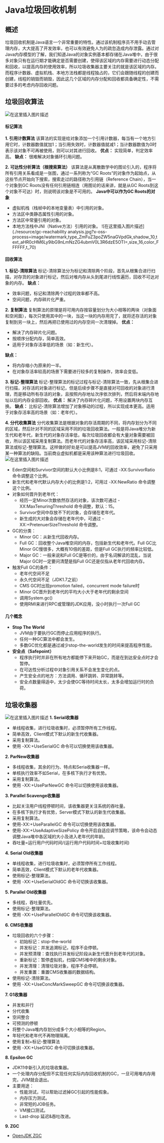 # Java垃圾回收机制

## 概述
垃圾回收机制是Java语言一个非常重要的特性。通过该机制程序员不用手动去管理内存，大大提高了开发效率，也可以有效避免人为的疏忽造成内存泄露。通过对Java内存模型的了解，我们知道Java的对象实例基本都存储在Java堆中，由于很多对象只有在运行期才能确定是否需要创建，使得该区域的内存需要进行动态分配和回收，以提高内存的使用效率，所以垃圾收集器主要关注的就是该区域的内存。而程序计数器、虚拟机栈、本地方法栈都是线程独占的，它们会跟随线程的创建而创建，线程的销毁而销毁，因此这几个区域的内存分配和回收都具备确定性，不需要过多的考虑内存回收问题。

## 垃圾回收算法
![在这里插入图片描述](./resource/gc-algorithm.jpg?x-oss-process=image/watermark,type_ZmFuZ3poZW5naGVpdGk,shadow_10,text_aHR0cHM6Ly9ibG9nLmNzZG4ubmV0L3R6dzE5OTI=,size_16,color_FFFFFF,t_70)
#### 标记算法
**1. 引用计数算法**
该算法的实现是给对象添加一个引用计数器，每当有一个地方引用它时，计数器数值就加1；当引用失效时，计数器值就减1；当计数器数值为0时表示该对象不可再被使用，则可以对其进行回收。
**优点：** 实现简单，判定效率高。
**缺点：** 很难解决对象循环引用问题。

**2. 可达性分析算法（根搜索算法）**
该算法是从离散数学中的图论引入的，程序将所有引用关系看成是一张图，通过一系列称为“GC Roots”的对象作为起始点，从这些节点开始向下搜索，搜索走过的路径称为引用链（Reference Chain），当一个对象到GC Roots没有任何引用链相连（用图论的话来讲，就是从GC Roots到这个对象不可达）时，则说明该对象是不可用的。
**Java中可以作为GC Roots的对象**
 - 虚拟机栈（栈帧中的本地变量表）中引用的对象。
 - 方法区中类静态属性引用的对象。
 - 方法区中常量引用的对象。
 - 本地方法栈中JNI（Native方法）引用的对象。
![在这里插入图片描述](./resource/gc-reachability analysis.jpg?x-oss-process=image/watermark,type_ZmFuZ3poZW5naGVpdGk,shadow_10,text_aHR0cHM6Ly9ibG9nLmNzZG4ubmV0L3R6dzE5OTI=,size_16,color_FFFFFF,t_70)

#### 回收算法
**1. 标记-清除算法**
标记-清除算法分为标记和清除两个阶段，首先从根集合进行扫描，对存货的对象进行标记，然后对堆内存从头到尾进行线性遍历，回收不可达对象的内存。
**缺点：**
- 效率问题，标记和清除两个过程的效率都不高。
- 空间问题，内存碎片化严重。

**2. 复制算法**
复制算法的原理是将可用内存按容量划分为大小相等的两块（对象面和空闲面），每次只使用其中的一块，当这一块的内存用完了，就将还存活的对象复制到另一块上，然后再把已使用过的内存空间一次清理掉。
**优点：**
- 解决了内存碎片化问题。
- 按顺序分配内存，简单高效。
- 适用于对象存活率低的场景（如：新生代）。

**缺点：**
- 将内存缩小为原来的一半。
- 在对象存活率较高的场景下需要进行较多的复制操作，效率会变低。

**3. 标记-整理算法**
标记-整理算法的标记过程与标记-清除算法一致，先从根集合进行扫描，对存活的对象进行标记，但是后续步骤不是直接对可回收的对象进行清理，而是移动所有存活的对象，且按照内存地址次序依次排列，然后将末端内存地址以后的内存全部回收。
**优点：**  解决了内存碎片化问题，不用设置两块内存互换。
**缺点：**  比标记-清除算法增加了对象移动的过程，所以实现成本更高。适用于对象存活率高的场景（如：老年代）。

**4. 分代收集算法**
分代收集算法是根据对象的存活周期的不同，将内存划分为不同的区域，然后针对不同的区域采用不同的垃圾回收算法。一般是将Java堆分为新生代和老年代，新生代的对象存活率低，每次垃圾回收都会有大量对象需要被回收，所以该区域采用复制算法。而老年代的对象存活率高，该区域采用标记-清除算法或标记-整理算法。这样做的好处是可以提高JVM的回收效率，避免了只采用某一种算法的缺陷。当前商业虚拟机都是采用该种算法进行垃圾回收。
![在这里插入图片描述](./resource/jvm-heap.png?x-oss-process=image/watermark,type_ZmFuZ3poZW5naGVpdGk,shadow_10,text_aHR0cHM6Ly9ibG9nLmNzZG4ubmV0L3R6dzE5OTI=,size_16,color_FFFFFF,t_70)
- Eden空间和Survivor空间的默认大小比例是8:1，可通过 -XX:SurvivorRatio 命令调整这个比例。
- 新生代和老年代默认内存大小的比例是1:2，可用过 -XX:NewRatio 命令调整这个比例。
- 对象如何晋升到老年代：
  * 经历一定Minor次数依然存活的对象，该次数可通过 -XX:MaxTenuringThreshold 命令调整，默认：15。
  * Survivor空间中存放不下的对象，会存储在老年代。
  * 新生成的大对象会存储在老年代中，可通过 -XX:+PretenuerSizeThreshold 命令调整。
- GC的分类：
  * Minor GC：从新生代回收内存。
  * Full GC：回收整个Java堆空间的内存，包括新生代和老年代。Full GC比Minor GC慢很多，大概有10倍的差距，但是Full GC执行的频率比较低。
  * Major GC：一般来说和Full GC是等价的，由于名词解读的混乱，当说Major GC时一定要问清楚是指Full GC还是仅指从老年代回收内存。
- 触发Full GC的条件：
  * 老年代空间不足
  * 永久代空间不足（JDK1.7之前）
  * CMS GC时出现promotion failed，concurrent mode failure时
  * Minor GC晋升到老年代的平均大小大于老年代的剩余空间
  * 调用System.gc()
  * 使用RMI来进行RPC或管理的JDK应用，没小时执行一次Full GC
  
#### 几个概念
- **Stop The World**
  * JVM由于要执行GC而停止应用程序的执行。
  * 任何一种GC算法中都会发生。
  * 多数GC优化都是通过减少stop-the-world发生的时间来提高程序性能。
- **安全点（Safepoint）**
  * 程序执行时并非在所有地方都能停下来开始GC，而是在到达安全点时才会暂停。
  * 在可达性分析过程中对象引用关系不会发生变化的点。
  * 产生安全点的地方：方法调用、循环跳转、异常跳转等。
  * 安全点数量得适中，太少会使GC等待时间太长，太多会增加运行时的负荷。

## 垃圾收集器
![在这里插入图片描述](./resource/gc.jpg?x-oss-process=image/watermark,type_ZmFuZ3poZW5naGVpdGk,shadow_10,text_aHR0cHM6Ly9ibG9nLmNzZG4ubmV0L3R6dzE5OTI=,size_16,color_FFFFFF,t_70)
**1. Serial收集器**
- 单线程收集，进行垃圾收集时，必须暂停所有工作线程。
- 简单高效，Client模式下默认的新生代收集器。
- 采用复制算法。
- 使用 -XX:+UseSerialGC 命令可以切换使用该收集器。

**2. ParNew收集器**
- 多线程收集，其余的行为、特点和Seria收集器一样。
- 单核执行效率不如Serial，在多核下执行才有优势。
- 采用复制算法。
- 使用 -XX:+UseParNewGC 命令可以切换使用该收集器。

**3. Parallel Scavenge收集器**
- 比起关注用户线程停顿时间，该收集器更关注系统的吞吐量。
- 在多核下执行才有优势，Server模式下默认的新生代收集器。
- 采用复制算法。
- 使用-XX:+UseParallelGC 命令可以切换使用该收集器。
- 使用-XX:+UseAdaptiveSizePolicy 命令开启自适应调节策略，该命令会动态调整Java堆中各区域的大小及进入老年代的年龄。
- 吞吐量=运行用户代码时间/(运行用户代码时间+垃圾收集时间)

**4. Serial Old收集器**
- 单线程收集，进行垃圾收集时，必须暂停所有工作线程。
- 简单高效，Client模式下默认的老年代收集器。
- 使用标记-整理算法。
- 使用 -XX:+UseSerialOldGC 命令可切换该收集器。

**5. Parallel Old收集器**
- 多线程，吞吐量优先。
- 使用标记-整理算法。
- 使用 -XX:+UseParallelOldGC 命令可切换该收集器。

**6. CMS收集器**
- 垃圾回收的六个步骤：
  * 初始标记：stop-the-world
  * 并发标记：并发追溯标记，程序不会停顿。
  * 并发预清理：查找执行并发标记阶段从新生代晋升到老年代的对象。
  * 重新标记：暂停虚拟机，扫描CMS堆中的剩余对象。
  * 并发清理：清理垃圾对象，程序不会停顿。
  * 并发重置：重置CMS收集器的数据结构。
- 使用标记-清除算法。
- 使用 -XX:+UseConcMarkSweepGC 命令可切换该收集器。

**7. G1收集器**
- 并发和并行
- 分代收集
- 空间整合
- 可预测的停顿
- 将整个Java堆内存划分成多个大小相等的Region。
- 年轻代和老年代不再物理隔离。
- 使用复制+标记-整理算法
- 使用 -XX:+UseG1GC 命令可切换该收集器。

**8. Epsilon GC**
- JDK11中新引入的垃圾收集器。
- 一个处理内存分配但不实现任何实际内存回收机制的GC，一旦可用堆内存用完，JVM就会退出。
- 主要用途：
  * 性能测试，可以帮助过滤掉GC引起的性能假象。
  * 内存压力测试。
  * 非常短的JOB任务。
  * VM接口测试。
  * Last-drop 延迟&吞吐改进。

**9. ZGC**
- [OpenJDK ZGC](http://openjdk.java.net/projects/zgc/)